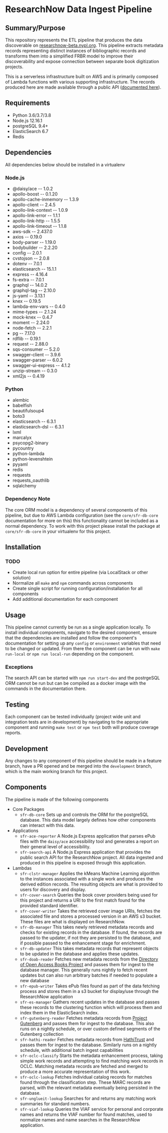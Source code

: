 # ResearchNow Data Ingest Pipeline

## Summary/Purpose

This repository represents the ETL pipeline that produces the data discoverable on [researchnow-beta.nypl.org](researchnow-beta.nypl.org). This pipeline extracts metadata records representing distinct instances of bibliographic records and transforms them into a simplified FRBR model to improve their discoverability and expose connection between separate book digitization projects.

This is a serverless infrastructure built on AWS and is primarily composed of Lambda functions with various supporting infrastructure. The records produced here are made available through a public API ([documented here](https://dev-platformdocs.nypl.org/#/research-now)).

## Requirements

- Python 3.6/3.7/3.8
- Node.js 12.16.1
- postgreSQL 9.4+
- ElasticSearch 6.7
- Redis

## Dependencies

All dependencies below should be installed in a virtualenv

### Node.js

- @daisy/ace -- 1.0.2
- apollo-boost -- 0.1.20
- apollo-cache-inmemory -- 1.3.9
- apollo-client -- 2.4.5
- apollo-link-context -- 1.0.9
- apollo-link-error -- 1.1.1
- apollo-link-http -- 1.5.5
- apollo-link-timeout -- 1.1.8
- aws-sdk -- 2.437.0
- axios -- 0.19.0
- body-parser -- 1.19.0
- bodybuilder -- 2.2.20
- config -- 2.0.1
- cvstojson -- 2.0.8
- dotenv -- 7.0.1
- elasticsearch -- 15.1.1
- express -- 4.16.4
- fs-extra -- 7.0.1
- graphql -- 14.0.2
- graphql-tag -- 2.10.0
- js-yaml -- 3.13.1
- knex -- 0.19.5
- lambda-env-vars -- 0.4.0
- mime-types -- 2.1.24
- mock-knex -- 0.4.7
- moment -- 2.24.0
- node-fetch -- 2.2.1
- pg -- 7.17.0
- rdflib -- 0.19.1
- request -- 2.88.0
- sqs-consumer -- 5.2.0
- swagger-client -- 3.9.6
- swagger-parser -- 6.0.2
- swagger-ui-express -- 4.1.2
- unzip-stream -- 0.3.0
- xml2js -- 0.4.19

### Python

- alembic
- babelfish
- beautifulsoup4
- boto3
- elasticsearch -- 6.3.1
- elasticsearch-dsl -- 6.3.1
- lxml
- marcalyx
- psycopg2-binary
- pycountry
- python-lambda
- python-levenshtein
- pyyaml
- redis
- requests
- requests_oauthlib
- sqlalchemy

### Dependency Note

The core ORM model is a dependency of several components of this pipeline, but due to AWS Lambda configuration (see the `core/sfr-db-core` documentation for more on this) this functionality cannot be included as a normal dependency. To work with this project please install the package at `core/sfr-db-core` in your virtualenv for this project.

## Installation

### TODO

- Create local run option for entire pipeline (via LocalStack or other solution)
- Normalize all `make` and `npm` commands across components
- Create single script for running configuration/installation for all components
- Add additional documentation for each component

## Usage

This pipeline cannot currently be run as a single application locally. To install individual components, navigate to the desired component, ensure that the dependencies are installed and follow the component's documentation for setting up any `config` or `environment` variables that need to be changed or updated. From there the component can be run with `make run-local` or `npm run local-run` depending on the component.

### Exceptions

The search API can be started with `npm run start-dev` and the postrgeSQL ORM cannot be run but can be compiled as a docker image with the commands in the documentation there.

## Testing

Each component can be tested individually (project wide unit and integration tests are in development) by navigating to the appropriate component and running `make test` or `npm test` both will produce coverage reports.

## Development

Any changes to any component of this pipeline should be made in a feature branch, have a PR opened and be merged into the `development` branch, which is the main working branch for this project.

## Components

The pipeline is made of the following components

- Core Packages
  - `sfr-db-core` Sets up and controls the ORM for the postgreSQL database. This data model largely defines how other components can interact with this data.
- Applications
  - `sfr-ace-reporter` A Node.js Express application that parses ePub files with the `daisy/ace` accessibility tool and generates a report on their general level of accessibility.
  - `sfr-search-api` A Node.js Express application that provides the public search API for the ResearchNow project. All data ingested and produced in this pipeline is exposed through this application.
- Lambdas
  - `sfr-clstr-manager` Applies the kMeans Machine Learning algorithm to the instances associated with a single work and produces the derived edition records. The resulting objects are what is provided to users for discovery and display.
  - `sfr-cover-search` Queries the book cover providers being used for this project and returns a URI to the first match found for the provided standard identifier.
  - `sfr-cover-writer` Takes the retrieved cover image URIs, fetches the associated file and stores a processed version in an AWS s3 bucket. These files are what is displayed on ResearchNow.
  - `sfr-db-manager` This takes newly retrieved metadata records and checks for existing records in the database. If found, the records are passed to the updater, if not they are persisted to the database, and if possible passed to the enhancement stage for enrichment.
  - `sfr-db-updater` This takes metadata records that represent objects to be updated in the database and applies these updates.
  - `sfr-doab-reader` Fetches new metadata records from the [Directory of Open Access Books Project](https://doabooks.org) and passes them for ingest to the database manager. This generally runs nightly to fetch recent updates but can also run arbitrary batches if needed to populate a new database
  - `sfr-epub-writer` Takes ePub files found as part of the data fetching process and stores them in a s3 bucket for display/use through the ResearchNow application
  - `sfr-es-manager` Gathers recent updates in the database and passes these records to the clustering function which will process them and index them in the ElasticSearch index.
  - `sfr-gutenberg-reader` Fetches metadata records from [Project Gutenberg](https://gutenberg.org) and passes them for ingest to the database. This also runs on a nightly schedule, or over custom defined segments of the Gutenberg collection
  - `sfr-hathi-reader` Fetches metadata records from [HathiTrust](https://hathitrust.org) and passes them for ingest to the database. Similarly runs on a nightly schedule, with additional batch ingest capabilities
  - `sfr-oclc-classify` Starts the metadata enhancement process, taking simple work records and attempting to find matching work records in OCLC. Matching metadata records are fetched and merged to produce a more accurate representation of this work.
  - `sfr-oclc-lookup` Fetches individual catalog records for matches found through the classification step. These MARC records are parsed, with the relevant metadata eventually being persisted in the database.
  - `sfr-unglueit-lookup` Searches for and returns any matching work summaries for standard numbers.
  - `sfr-viaf-lookup` Queries the VIAF service for personal and corporate names and returns the VIAF number for found matches, used to normalize names and name searches in the ResearchNow application.
